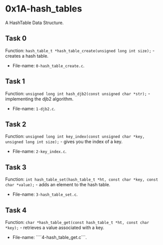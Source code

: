 # 0x1A-hash_tables
A HashTable Data Structure.

## Task 0
Function: ```hash_table_t *hash_table_create(unsigned long int size);``` - creates a hash table.
* File-name: ```0-hash_table_create.c```.

## Task 1
Function: ```unsigned long int hash_djb2(const unsigned char *str);``` - implementing the djb2 algorithm.
* File-name: ```1-djb2.c```.

## Task 2
Function: ```unsigned long int key_index(const unsigned char *key, unsigned long int size);``` - gives you the index of a key.
* File-name: ```2-key_index.c```.

## Task 3
Function: ```int hash_table_set(hash_table_t *ht, const char *key, const char *value);``` - adds an element to the hash table.
* File-name: ```3-hash_table_set.c```.

## Task 4
Function: ```char *hash_table_get(const hash_table_t *ht, const char *key);``` - retrieves a value associated with a key.
* File-name: ````4-hash_table_get.c```.
